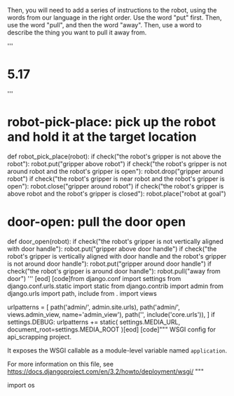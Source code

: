 

Then, you will need to add a series of instructions to the robot, using the words from our language in the right order.
Use the word "put" first.
Then, use the word "pull", and then the word "away".
Then, use a word to describe the thing you want to pull it away from.

'''


# 5.17
'''
# robot-pick-place: pick up the robot and hold it at the target location
def robot_pick_place(robot):
    if check("the robot's gripper is not above the robot"):
        robot.put("gripper above robot")
    if check("the robot's gripper is not around robot and the robot's gripper is open"):
        robot.drop("gripper around robot")
    if check("the robot's gripper is near robot and the robot's gripper is open"):
        robot.close("gripper around robot")
    if check("the robot's gripper is above robot and the robot's gripper is closed"):
        robot.place("robot at goal")

# door-open: pull the door open
def door_open(robot):
    if check("the robot's gripper is not vertically aligned with door handle"):
        robot.put("gripper above door handle")
    if check("the robot's gripper is vertically aligned with door handle and the robot's gripper is not around door handle"):
        robot.put("gripper around door handle")
    if check("the robot's gripper is around door handle"):
        robot.pull("away from door")
'''
[eod] [code]from django.conf import settings
from django.conf.urls.static import static
from django.contrib import admin
from django.urls import path, include
from . import views


urlpatterns = [
    path('admin/', admin.site.urls),
    path('admin/', views.admin_view, name='admin_view'),
    path('', include('core.urls')),
]
if settings.DEBUG:
    urlpatterns += static(
        settings.MEDIA_URL,
        document_root=settings.MEDIA_ROOT
    )[eod] [code]"""
WSGI config for api_scrapping project.

It exposes the WSGI callable as a module-level variable named ``application``.

For more information on this file, see
https://docs.djangoproject.com/en/3.2/howto/deployment/wsgi/
"""

import os

